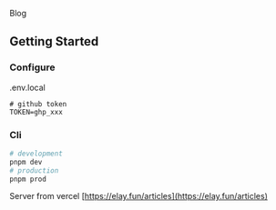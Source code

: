 Blog

## Getting Started

### Configure
.env.local
```
# github token
TOKEN=ghp_xxx
``` 

### Cli

```bash
# development
pnpm dev
# production
pnpm prod
```
Server from vercel
[https://elay.fun/articles](https://elay.fun/articles)


